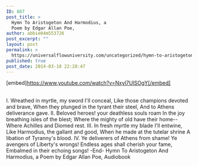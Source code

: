 ```yaml
---
ID: 887
post_title: >
  Hymn To Aristogeton And Harmodius, a
  Poem by Edgar Allan Poe,
author: abbie04m553726
post_excerpt: ""
layout: post
permalink: >
  https://universalflowuniversity.com/uncategorized/hymn-to-aristogeton-and-harmodius-a-poem-by-edgar-allan-poe/
published: true
post_date: 2014-03-18 22:28:47
---
```

[embed]https://www.youtube.com/watch?v=Nxyl7UlSOgY[/embed]</br></br>
<p>I. 
Wreathed in myrtle, my sword I'll conceal,
Like those champions devoted and brave,
When they plunged in the tyrant their steel,
And to Athens deliverance gave. 
                            II. 
Beloved heroes! your deathless souls roam
In the joy breathing isles of the blest;
Where the mighty of old have their home--
Where Achilles and Diomed rest. 
                            III. 
In fresh myrtle my blade I'll entwine,
Like Harmodius, the gallant and good,
When he made at the tutelar shrine
A libation of Tyranny's blood. 
                            IV. 
Ye deliverers of Athens from shame!
Ye avengers of Liberty's wrongs!
Endless ages shall cherish your fame,
Embalmed in their echoing songs! 
-End-
Hymn To Aristogeton And Harmodius, a Poem by Edgar Allan Poe, Audiobook</p>